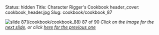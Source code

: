 Status: hidden
Title: Character Rigger's Cookbook
header_cover: cookbook_header.jpg
Slug: cookbook/cookbook_87

![slide 87](https://dl.dropboxusercontent.com/u/2977490/presentations/cookbook/img87.jpg)](cookbook/cookbook_88)
87 of 90
_Click on the image for the [next slide](cookbook/cookbook_88), or click [here for the previous one](cookbook/cookbook_86)_
